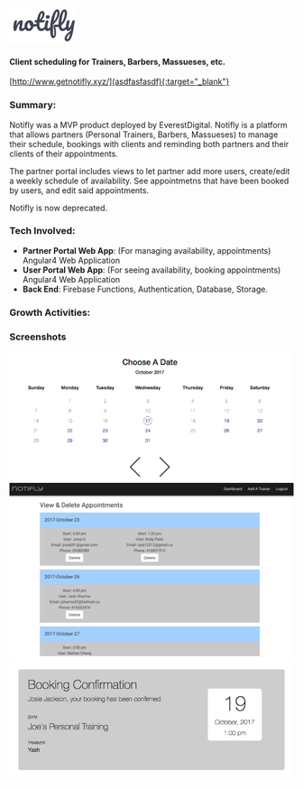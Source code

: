 ![alt text](/logo.png?raw=true "Notifly")
#### Client scheduling for Trainers, Barbers, Massueses, etc.
[http://www.getnotifly.xyz/](asdfasfasdf){:target="_blank"}

### Summary:

Notifly was a MVP product deployed by EverestDigital. Notifly is a platform that allows partners (Personal Trainers, Barbers, Massueses) to manage their schedule, bookings with clients and reminding both partners and their clients of their appointments.

The partner portal includes views to let partner add more users, create/edit a weekly schedule of availability. See appointmetns that have been booked by users, and edit said appointments.

Notifly is now deprecated.

### Tech Involved: 
* **Partner Portal Web App**: (For managing availability, appointments) Angular4 Web Application
* **User Portal Web App**: (For seeing availability, booking appointments) Angular4 Web Application 
* **Back End**: Firebase Functions, Authentication, Database, Storage.

### Growth Activities:


### Screenshots

![alt text](/sched1.png?raw=true "Notifly")
![alt text](/sched2.png?raw=true "Notifly")
![alt text](/sched3.png?raw=true "Notifly")
